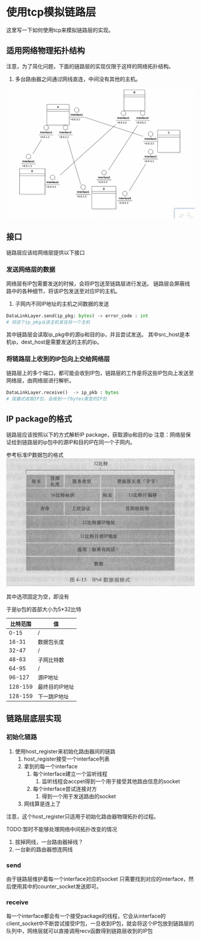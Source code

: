 # 使用tcp模拟链路层

这里写一下如何使用tcp来模拟链路层的实现。

## 适用网络物理拓扑结构

注意，为了简化问题，下面的链路层的实现仅限于这样的网络拓扑结构。

1. 多台路由器之间通过网线直连，中间没有其他的主机。

![](figure/2018-05-11-17-03-55.png)

## 接口

链路层应该给网络层提供以下接口

### 发送网络层的数据

网络层有IP包需要发送的时候，会将IP包送至链路层进行发送。
链路层会屏蔽线路中的各种细节，将该IP包发送至对应IP的主机。

1. 子网内不同IP地址的主机之间数据的发送

```py
DataLinkLayer.send(ip_pkg: bytes) -> error_code : int
# 将这个ip_pkg从该主机发往另一个主机
```

其中链路层会读取ip_pkg中的源ip和目的ip，并且尝试发送。
其中src_host是本机ip，dest_host是需要发送的主机的ip。

### 将链路层上收到的IP包向上交给网络层

链路层上的多个端口，都可能会收到IP包，链路层的工作是将这些IP包向上发送至网络层，由网络层进行解析。

```py
DataLinkLayer.receive()  -> ip_pkb : bytes
# 阻塞式收取IP包，会收到一个bytes类型的IP包
```

## IP package的格式

链路层应该按照以下的方式解析IP package，获取源ip和目的ip
注意：网络层保证给到链路层的ip包中的源IP和目的IP在同一个子网内。

参考标准IP数据包的格式
![](figure/2018-05-11-16-56-31.png)

其中选项固定为空，即没有

于是ip包的首部大小为5*32比特

|比特范围|值|
|-|-|
|0-15|/|
|16-31|数据包长度|
|32-47|/|
|48-63|子网比特数|
|64-95|/|
|96-127|源IP地址|
|128-159|最终目的IP地址|
|128-159|下一跳IP地址|

## 链路层底层实现

### 初始化链路

1. 使用host_register来初始化路由器间的链路
    1. host_register接受一个interface列表
    1. 拿到的每一个interface
        1. 每个interface建立一个监听线程
            1. 监听线程会accpet得到一个用于接受其他路由信息的socket
        1. 每个interface尝试连接对方
            1. 得到一个用于发送路由的socket
    1. 网线算是连上了

注意，这个host_register只适用于初始化路由器物理拓扑的过程。

TODO:暂时不能够处理网络中间拓扑改变的情况

1. 拔掉网线，一台路由器掉线？
1. 一台新的路由器想连网线

### send

由于链路层维护着每一个interface对应的socket
只需要找到对应的interface，然后使用其中的counter_socket发送即可。 

### receive

每一个interface都会有一个接受package的线程，它会从interface的client_socket中不断尝试接受IP包，一旦收到IP包，就会将这个IP包放到链路层的队列中，网络层就可以直接调用recv函数得到链路层收到的IP包